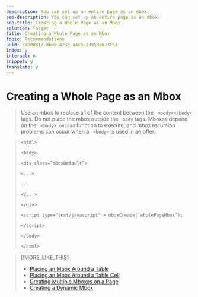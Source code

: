 ```yaml
---
description: You can set up an entire page as an mbox.
seo-description: You can set up an entire page as an mbox.
seo-title: Creating a Whole Page as an Mbox
solution: Target
title: Creating a Whole Page as an Mbox
topic: Recommendations
uuid: 3abd0817-db0e-473c-a4cb-13958a623f5a
index: y
internal: n
snippet: y
translate: y
---
```


# Creating a Whole Page as an Mbox


>Use an mbox to replace all of the content between the ` <body></body>` tags. Do not place the mbox outside the ` body` tags. Mboxes depend on the ` <body> onLoad` function to execute, and mbox recursion problems can occur when a ` <body>` is used in an offer. 

>
>```
><html> 
> 
><body> 
> 
><div class=”mboxDefault”> 
> 
><...> 
> 
>... 
> 
></...> 
> 
></div> 
> 
><script type="text/javascript" > mboxCreate(‘wholePageMbox’); 
> 
></script> 
> 
></body> 
> 
></html>
>```

>[!MORE_LIKE_THIS]
>
>* [ Placing an Mbox Around a Table ](r_Placing_an_Mbox_Around_a_Table.md#reference_361F35DEA8CC4E2B87B470F72C9E344F)
>* [ Placing an Mbox Around a Table Cell ](r_Placing_an_Mbox_Around_a_Table_Cell.md#reference_CBE33BC9DE884F14B39478818C164F43)
>* [ Creating Multiple Mboxes on a Page ](c_Creating_Multiple_Mboxes_on_a_Page.md#concept_4AC9A22530C44C7580877B5DD4C5F863)
>* [ Creating a Dynamic Mbox ](r_Creating_a_Dynamic_Mbox.md#reference_60A14E7EB8754383B2DC6A7E4D531AB4)
